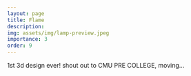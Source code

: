 ```yaml
---
layout: page
title: Flame
description: 
img: assets/img/lamp-preview.jpeg
importance: 3
order: 9
---
```


1st 3d design ever! shout out to CMU PRE COLLEGE, moving...